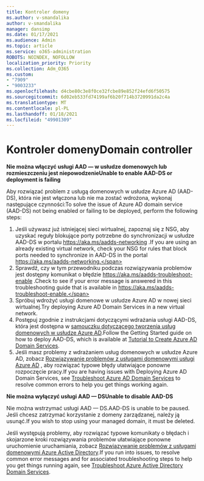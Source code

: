 ```yaml
---
title: Kontroler domeny
ms.author: v-smandalika
author: v-smandalika
manager: dansimp
ms.date: 01/17/2021
ms.audience: Admin
ms.topic: article
ms.service: o365-administration
ROBOTS: NOINDEX, NOFOLLOW
localization_priority: Priority
ms.collection: Adm_O365
ms.custom:
- "7909"
- "9003233"
ms.openlocfilehash: d4cbe80c3e8f0ce32fcbe89e852f24efd6f50575
ms.sourcegitcommit: 6d02eb533fd74199af6b20f714b3720991da2c4a
ms.translationtype: MT
ms.contentlocale: pl-PL
ms.lasthandoff: 01/18/2021
ms.locfileid: "49901309"
---
```

# <a name="domain-controller"></a><span data-ttu-id="06359-102">Kontroler domeny</span><span class="sxs-lookup"><span data-stu-id="06359-102">Domain controller</span></span>

<span data-ttu-id="06359-103">**Nie można włączyć usługi AAD — w usłudze domenowych lub rozmieszczeniu jest niepowodzenie**</span><span class="sxs-lookup"><span data-stu-id="06359-103">**Unable to enable AAD-DS or deployment is failing**</span></span>

<span data-ttu-id="06359-104">Aby rozwiązać problem z usługą domenowych w usłudze Azure AD (AAD-DS), która nie jest włączona lub nie ma zostać wdrożona, wykonaj następujące czynności:</span><span class="sxs-lookup"><span data-stu-id="06359-104">To solve the issue of Azure AD domain service (AAD-DS) not being enabled or failing to be deployed, perform the following steps:</span></span>

1. <span data-ttu-id="06359-105">Jeśli używasz już istniejącej sieci wirtualnej, zapoznaj się z NSG, aby uzyskać reguły blokujące porty potrzebne do synchronizacji w usłudze AAD-DS w portalu https://aka.ms/aadds-networking .</span><span class="sxs-lookup"><span data-stu-id="06359-105">If you are using an already existing virtual network, check your NSG for rules that block ports needed to synchronize in AAD-DS in the portal https://aka.ms/aadds-networking.</span></span>
2. <span data-ttu-id="06359-106">Sprawdź, czy w tym przewodniku podczas rozwiązywania problemów jest dostępny komunikat o błędzie  https://aka.ms/aadds-troubleshoot-enable .</span><span class="sxs-lookup"><span data-stu-id="06359-106">Check to see if your error message is answered in this troubleshooting guide that is available in  https://aka.ms/aadds-troubleshoot-enable.</span></span>
3. <span data-ttu-id="06359-107">Spróbuj wdrożyć usługi domenowe w usłudze Azure AD w nowej sieci wirtualnej.</span><span class="sxs-lookup"><span data-stu-id="06359-107">Try deploying Azure AD Domain Services in a new virtual network.</span></span>
4. <span data-ttu-id="06359-108">Postępuj zgodnie z instrukcjami dotyczącymi wdrażania usługi AAD-DS, która jest dostępna w [samouczku dotyczącego tworzenia usług domenowych w usłudze Azure AD](https://docs.microsoft.com/azure/active-directory-domain-services/tutorial-create-instance).</span><span class="sxs-lookup"><span data-stu-id="06359-108">Follow the Getting Started guide on how to deploy AAD-DS, which is available at [Tutorial to Create Azure AD Domain Services](https://docs.microsoft.com/azure/active-directory-domain-services/tutorial-create-instance).</span></span>
5. <span data-ttu-id="06359-109">Jeśli masz problemy z wdrażaniem usług domenowych w usłudze Azure AD, zobacz [Rozwiązywanie problemów z usługami domenowymi usługi Azure AD](https://docs.microsoft.com/azure/active-directory-domain-services/troubleshoot) , aby rozwiązać typowe błędy ułatwiające ponowne rozpoczęcie pracy.</span><span class="sxs-lookup"><span data-stu-id="06359-109">If you are having issues with Deploying Azure AD Domain Services, see [Troubleshoot Azure AD Domain Services](https://docs.microsoft.com/azure/active-directory-domain-services/troubleshoot) to resolve common errors to help you get things working again.</span></span> 

<span data-ttu-id="06359-110">**Nie można wyłączyć usługi AAD — DS**</span><span class="sxs-lookup"><span data-stu-id="06359-110">**Unable to disable AAD-DS**</span></span>

<span data-ttu-id="06359-111">Nie można wstrzymać usługi AAD — DS.</span><span class="sxs-lookup"><span data-stu-id="06359-111">AAD-DS is unable to be paused.</span></span> <span data-ttu-id="06359-112">Jeśli chcesz zatrzymać korzystanie z domeny zarządzanej, należy ją usunąć.</span><span class="sxs-lookup"><span data-stu-id="06359-112">If you wish to stop using your managed domain, it must be deleted.</span></span>

<span data-ttu-id="06359-113">Jeśli występują problemy, aby rozwiązać typowe komunikaty o błędach i skojarzone kroki rozwiązywania problemów ułatwiające ponowne uruchomienie uruchamiania, zobacz [Rozwiązywanie problemów z usługami domenowymi Azure Active Directory](https://docs.microsoft.com/azure/active-directory-domain-services/troubleshoot).</span><span class="sxs-lookup"><span data-stu-id="06359-113">If you run into issues, to resolve common error messages and for associated troubleshooting steps to help you get things running again, see [Troubleshoot Azure Active Directory Domain Services](https://docs.microsoft.com/azure/active-directory-domain-services/troubleshoot).</span></span>
